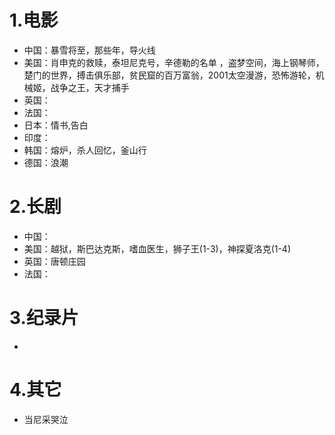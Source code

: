 # 1.电影
- 中国：暴雪将至，那些年，导火线
- 美国：肖申克的救赎，泰坦尼克号，辛德勒的名单 ，盗梦空间，海上钢琴师，
楚门的世界，搏击俱乐部，贫民窟的百万富翁，2001太空漫游，恐怖游轮，机械姬，战争之王，天才捕手
- 英国：
- 法国：
- 日本：情书,告白
- 印度：
- 韩国：熔炉，杀人回忆，釜山行 
- 德国：浪潮 

# 2.长剧
- 中国：
- 美国：越狱，斯巴达克斯，嗜血医生，狮子王(1-3)，神探夏洛克(1-4)
- 英国：唐顿庄园
- 法国：

# 3.纪录片
- 


# 4.其它
- 当尼采哭泣